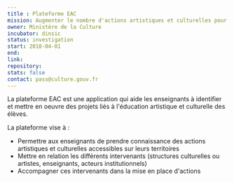```yaml
---
title : Plateforme EAC
mission: Augmenter le nombre d'actions artistiques et culturelles pour les jeunes dans les établissements scolaires
owner: Ministère de la Culture
incubator: dinsic
status: investigation
start: 2018-04-01
end:
link:
repository:
stats: false
contact: pass@culture.gouv.fr
---
```


La plateforme EAC est une application qui aide les enseignants à identifier et mettre en oeuvre des projets liés à l'éducation artistique et culturelle des élèves.

La plateforme vise à :

- Permettre aux enseignants de prendre connaissance des actions artistiques et culturelles accessibles sur leurs territoires
- Mettre en relation les différents intervenants (structures culturelles ou artistes, enseignants, acteurs institutionnels)
- Accompagner ces intervenants dans la mise en place d'actions
